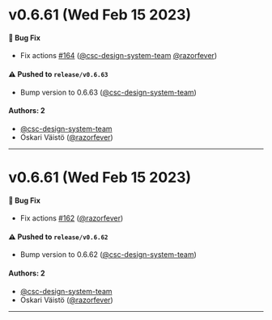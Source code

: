 # v0.6.61 (Wed Feb 15 2023)

#### 🐛 Bug Fix

- Fix actions [#164](https://github.com/CSCfi/csc-ui/pull/164) ([@csc-design-system-team](https://github.com/csc-design-system-team) [@razorfever](https://github.com/razorfever))

#### ⚠️ Pushed to `release/v0.6.63`

- Bump version to 0.6.63 ([@csc-design-system-team](https://github.com/csc-design-system-team))

#### Authors: 2

- [@csc-design-system-team](https://github.com/csc-design-system-team)
- Oskari Väistö ([@razorfever](https://github.com/razorfever))

---

# v0.6.61 (Wed Feb 15 2023)

#### 🐛 Bug Fix

- Fix actions [#162](https://github.com/CSCfi/csc-ui/pull/162) ([@razorfever](https://github.com/razorfever))

#### ⚠️ Pushed to `release/v0.6.62`

- Bump version to 0.6.62 ([@csc-design-system-team](https://github.com/csc-design-system-team))

#### Authors: 2

- [@csc-design-system-team](https://github.com/csc-design-system-team)
- Oskari Väistö ([@razorfever](https://github.com/razorfever))

---

